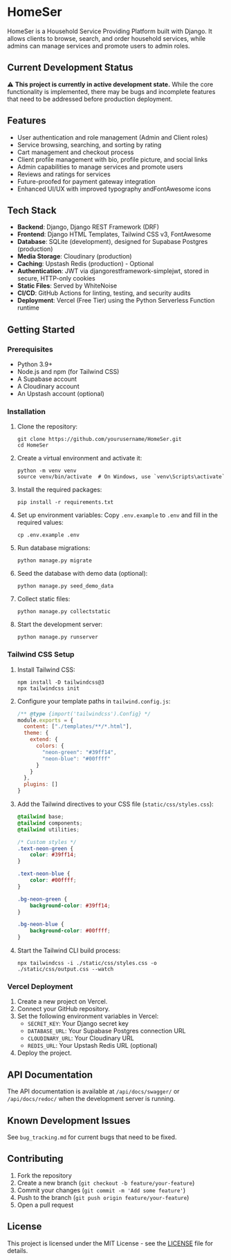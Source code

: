 # HomeSer

HomeSer is a Household Service Providing Platform built with Django. It allows clients to browse, search, and order household services, while admins can manage services and promote users to admin roles.

## Current Development Status

⚠️ **This project is currently in active development state.** While the core functionality is implemented, there may be bugs and incomplete features that need to be addressed before production deployment.

## Features

- User authentication and role management (Admin and Client roles)
- Service browsing, searching, and sorting by rating
- Cart management and checkout process
- Client profile management with bio, profile picture, and social links
- Admin capabilities to manage services and promote users
- Reviews and ratings for services
- Future-proofed for payment gateway integration
- Enhanced UI/UX with improved typography andFontAwesome icons

## Tech Stack

- **Backend**: Django, Django REST Framework (DRF)
- **Frontend**: Django HTML Templates, Tailwind CSS v3, FontAwesome
- **Database**: SQLite (development), designed for Supabase Postgres (production)
- **Media Storage**: Cloudinary (production)
- **Caching**: Upstash Redis (production) - Optional
- **Authentication**: JWT via djangorestframework-simplejwt, stored in secure, HTTP-only cookies
- **Static Files**: Served by WhiteNoise
- **CI/CD**: GitHub Actions for linting, testing, and security audits
- **Deployment**: Vercel (Free Tier) using the Python Serverless Function runtime

## Getting Started

### Prerequisites

- Python 3.9+
- Node.js and npm (for Tailwind CSS)
- A Supabase account
- A Cloudinary account
- An Upstash account (optional)

### Installation

1. Clone the repository:
   ```
   git clone https://github.com/yourusername/HomeSer.git
   cd HomeSer
   ```

2. Create a virtual environment and activate it:
   ```
   python -m venv venv
   source venv/bin/activate  # On Windows, use `venv\Scripts\activate`
   ```

3. Install the required packages:
   ```
   pip install -r requirements.txt
   ```

4. Set up environment variables:
   Copy `.env.example` to `.env` and fill in the required values:
   ```
   cp .env.example .env
   ```

5. Run database migrations:
   ```
   python manage.py migrate
   ```

6. Seed the database with demo data (optional):
   ```
   python manage.py seed_demo_data
   ```

7. Collect static files:
   ```
   python manage.py collectstatic
   ```

8. Start the development server:
   ```
   python manage.py runserver
   ```

### Tailwind CSS Setup

1. Install Tailwind CSS:
   ```
   npm install -D tailwindcss@3
   npx tailwindcss init
   ```

2. Configure your template paths in `tailwind.config.js`:
   ```js
   /** @type {import('tailwindcss').Config} */
   module.exports = {
     content: ["./templates/**/*.html"],
     theme: {
       extend: {
         colors: {
           "neon-green": "#39ff14",
           "neon-blue": "#00ffff"
         }
       }
     },
     plugins: []
   }
   ```

3. Add the Tailwind directives to your CSS file (`static/css/styles.css`):
   ```css
   @tailwind base;
   @tailwind components;
   @tailwind utilities;

   /* Custom styles */
   .text-neon-green {
       color: #39ff14;
   }

   .text-neon-blue {
       color: #00ffff;
   }

   .bg-neon-green {
       background-color: #39ff14;
   }

   .bg-neon-blue {
       background-color: #00ffff;
   }
   ```

4. Start the Tailwind CLI build process:
   ```
   npx tailwindcss -i ./static/css/styles.css -o ./static/css/output.css --watch
   ```

### Vercel Deployment

1. Create a new project on Vercel.
2. Connect your GitHub repository.
3. Set the following environment variables in Vercel:
   - `SECRET_KEY`: Your Django secret key
   - `DATABASE_URL`: Your Supabase Postgres connection URL
   - `CLOUDINARY_URL`: Your Cloudinary URL
   - `REDIS_URL`: Your Upstash Redis URL (optional)
4. Deploy the project.

## API Documentation

The API documentation is available at `/api/docs/swagger/` or `/api/docs/redoc/` when the development server is running.

## Known Development Issues

See `bug_tracking.md` for current bugs that need to be fixed.

## Contributing

1. Fork the repository
2. Create a new branch (`git checkout -b feature/your-feature`)
3. Commit your changes (`git commit -m 'Add some feature'`)
4. Push to the branch (`git push origin feature/your-feature`)
5. Open a pull request

## License

This project is licensed under the MIT License - see the [LICENSE](LICENSE) file for details.